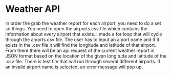 # Weather API
In order the grab the weather report for each airport, you need to do a set so things. You need to open the airports.csv file which contains the information about every airport that exists. I made a for loop that will cycle through the aiports.csv file. The user has to input an aiport name and if it exists in the .csv file it will find the longitude and latitude of that airport. From there there will be an api request of the current weather report in JSON format based on the location of the given longitude and latitude of the .csv file. There is test file that will run through several different airports. If an invalid airport name is selected, an error message will pop up.
